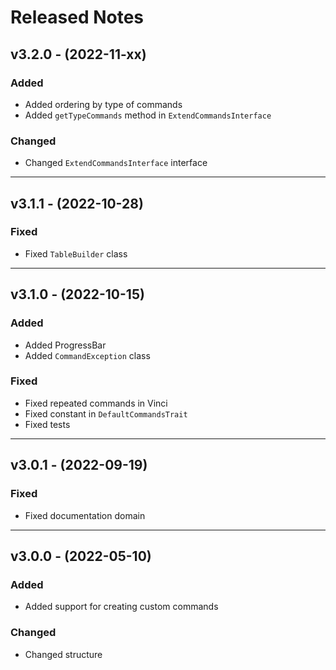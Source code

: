 # Released Notes

## v3.2.0 - (2022-11-xx)

### Added

- Added ordering by type of commands
- Added `getTypeCommands` method in `ExtendCommandsInterface`

### Changed

- Changed `ExtendCommandsInterface` interface

--------------------------------------------------------------------------

## v3.1.1 - (2022-10-28)

### Fixed

- Fixed `TableBuilder` class

--------------------------------------------------------------------------

## v3.1.0 - (2022-10-15)

### Added

- Added ProgressBar
- Added `CommandException` class

### Fixed

- Fixed repeated commands in Vinci
- Fixed constant in `DefaultCommandsTrait`
- Fixed tests

--------------------------------------------------------------------------

## v3.0.1 - (2022-09-19)

### Fixed

- Fixed documentation domain

--------------------------------------------------------------------------

## v3.0.0 - (2022-05-10)

### Added

- Added support for creating custom commands

### Changed

- Changed structure